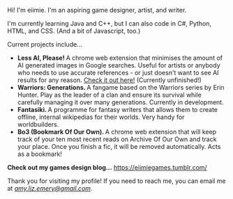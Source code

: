 Hi! I'm eiimie. I'm an aspiring game designer, artist, and writer. 

I'm currently learning Java and C++, but I can also code in C#, Python, HTML, and CSS. (And a bit of Javascript, too.)

Current projects include... 
- <b> Less AI, Please! </b> A chrome web extension that minimises the amount of AI generated images in Google searches. Useful for artists or anybody who needs to use accurate references - or just doesn't want to see AI results for any reason. <a href="https://github.com/eiimie/lessAIplease/tree/main">Check it out here!</a> (Currently unfinished!)
- <b> Warriors: Generations. </b> A fangame based on the Warriors series by Erin Hunter. Play as the leader of a clan and ensure its survival while carefully managing it over many generations. Currently in development.
- <b> Fantasiki. </b> A programme for fantasy writers that allows them to create offline, internal wikipedias for their worlds. Very handy for worldbuilders.
- <b> Bo3 (Bookmark Of Our Own). </b> A chrome web extension that will keep track of your ten most recent reads on Archive Of Our Own and track your place. Once you finish a fic, it will be removed automatically. Acts as a bookmark! 

<b>Check out my games design blog...</b>
https://eiimiegames.tumblr.com/

Thank you for visiting my profile! 
If you need to reach me, you can email me at <i>amy.liz.emery@gmail.com</i>.
